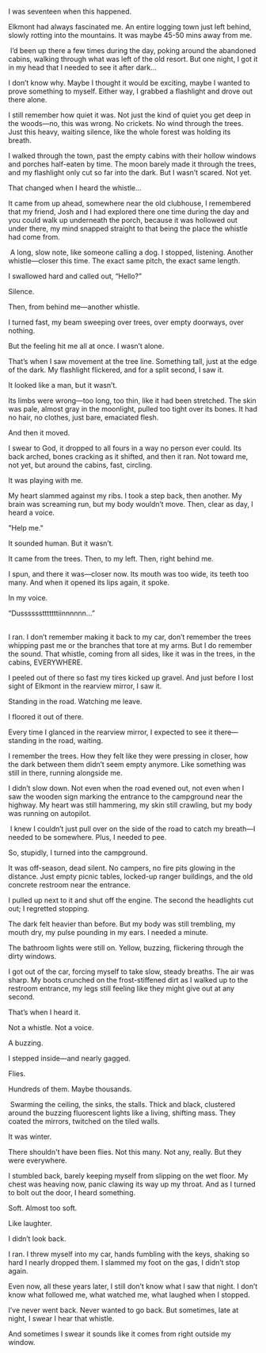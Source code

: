 I was seventeen when this happened.  

Elkmont had always fascinated me. An entire logging town just left behind, slowly rotting into the mountains. It was maybe 45-50 mins away from me. 

 I’d been up there a few times during the day, poking around the abandoned cabins, walking through what was left of the old resort. But one night, I got it in my head that I needed to see it after dark…

I don’t know why. Maybe I thought it would be exciting, maybe I wanted to prove something to myself. Either way, I grabbed a flashlight and drove out there alone.  

I still remember how quiet it was. Not just the kind of quiet you get deep in the woods—no, this was wrong. No crickets. No wind through the trees. Just this heavy, waiting silence, like the whole forest was holding its breath.  

I walked through the town, past the empty cabins with their hollow windows and porches half-eaten by time. The moon barely made it through the trees, and my flashlight only cut so far into the dark. But I wasn’t scared. Not yet.  

That changed when I heard the whistle…   

It came from up ahead, somewhere near the old clubhouse, I remembered that my friend, Josh and I had explored there one time during the day and you could walk up underneath the porch, because it was hollowed out under there, my mind snapped straight to that being the place the whistle had come from. 

 A long, slow note, like someone calling a dog. I stopped, listening. Another whistle—closer this time. The exact same pitch, the exact same length.  

I swallowed hard and called out, “Hello?”  

Silence.  

Then, from behind me—another whistle.  

I turned fast, my beam sweeping over trees, over empty doorways, over nothing. 

But the feeling hit me all at once. I wasn’t alone. 

That’s when I saw movement at the tree line. Something tall, just at the edge of the dark. My flashlight flickered, and for a split second, I saw it.  

It looked like a man, but it wasn’t.  

Its limbs were wrong—too long, too thin, like it had been stretched. The skin was pale, almost gray in the moonlight, pulled too tight over its bones. It had no hair, no clothes, just bare, emaciated flesh.  

And then it moved.  

I swear to God, it dropped to all fours in a way no person ever could. Its back arched, bones cracking as it shifted, and then it ran. Not toward me, not yet, but around the cabins, fast, circling.  

It was playing with me.  

My heart slammed against my ribs. I took a step back, then another. My brain was screaming run, but my body wouldn’t move. Then, clear as day, I heard a voice.  

"Help me."  

It sounded human. But it wasn’t.  

It came from the trees. Then, to my left. Then, right behind me.  

I spun, and there it was—closer now. Its mouth was too wide, its teeth too many. And when it opened its lips again, it spoke. 

In my voice.  

“Dusssssstttttttiinnnnnn…”  
 

I ran. I don’t remember making it back to my car, don’t remember the trees whipping past me or the branches that tore at my arms. But I do remember the sound. That whistle, coming from all sides, like it was in the trees, in the cabins, EVERYWHERE.  

I peeled out of there so fast my tires kicked up gravel. And just before I lost sight of Elkmont in the rearview mirror, I saw it. 

Standing in the road. Watching me leave.  

I floored it out of there.  

Every time I glanced in the rearview mirror, I expected to see it there—standing in the road, waiting.  

I remember the trees. How they felt like they were pressing in closer, how the dark between them didn’t seem empty anymore. Like something was still in there, running alongside me.  

I didn’t slow down. Not even when the road evened out, not even when I saw the wooden sign marking the entrance to the campground near the highway. My heart was still hammering, my skin still crawling, but my body was running on autopilot.

 I knew I couldn’t just pull over on the side of the road to catch my breath—I needed to be somewhere. Plus, I needed to pee.  

So, stupidly, I turned into the campground.  

It was off-season, dead silent. No campers, no fire pits glowing in the distance. Just empty picnic tables, locked-up ranger buildings, and the old concrete restroom near the entrance.  

I pulled up next to it and shut off the engine. The second the headlights cut out; I regretted stopping. 

The dark felt heavier than before. But my body was still trembling, my mouth dry, my pulse pounding in my ears. I needed a minute. 

The bathroom lights were still on. Yellow, buzzing, flickering through the dirty windows. 

I got out of the car, forcing myself to take slow, steady breaths. The air was sharp. My boots crunched on the frost-stiffened dirt as I walked up to the restroom entrance, my legs still feeling like they might give out at any second.  

That’s when I heard it.  

Not a whistle. Not a voice.  

A buzzing.  

I stepped inside—and nearly gagged.  

Flies. 

Hundreds of them. Maybe thousands. 

 Swarming the ceiling, the sinks, the stalls. Thick and black, clustered around the buzzing fluorescent lights like a living, shifting mass. They coated the mirrors, twitched on the tiled walls. 

 It was winter.  

There shouldn't have been flies. Not this many. Not any, really. But they were everywhere.  

I stumbled back, barely keeping myself from slipping on the wet floor. My chest was heaving now, panic clawing its way up my throat. And as I turned to bolt out the door, I heard something.  

Soft. Almost too soft.  

Like laughter.  

I didn’t look back.  

I ran. I threw myself into my car, hands fumbling with the keys, shaking so hard I nearly dropped them. I slammed my foot on the gas, I didn’t stop again.  

Even now, all these years later, I still don’t know what I saw that night. I don’t know what followed me, what watched me, what laughed when I stopped.  

I’ve never went back. Never wanted to go back. But sometimes, late at night, I swear I hear that whistle.  

And sometimes I swear it sounds like it comes from right outside my window.

 